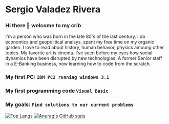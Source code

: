# Sergio Valadez Rivera

### Hi there 👋 welcome to my crib

I'm a person who was born in the late 80's of the last century. I do economics and geopolitical anaisys, spent my free time on my organic garden. I love to read about history, human behavor, physics amoung other topics. My favorite art is cinema. I've seen before my eyes how social dynamics have been disrupted by new technologies. A former Senior staff in a E-Banking business, now learning how to code from the scratch.

### My first PC: `IBM PC2 running windows 3.1`
### My first programming code `Visual Basic`
### My goals: `Find solutions to our current problems`
[![Top Langs](https://github-readme-stats.vercel.app/api/top-langs/?username=sergiogval)](https://github.com/anuraghazra/github-readme-stats)
[![Anurag's GitHub stats](https://github-readme-stats.vercel.app/api?username=sergiogval)](https://github.com/anuraghazra/github-readme-stats)
